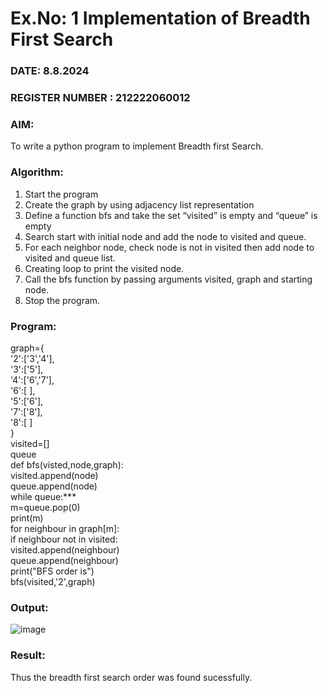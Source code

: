 # Ex.No: 1  Implementation of Breadth First Search 
### DATE: 8.8.2024                                                                          
### REGISTER NUMBER : 212222060012
### AIM: 
To write a python program to implement Breadth first Search. 
### Algorithm:
1. Start the program
2. Create the graph by using adjacency list representation
3. Define a function bfs and take the set “visited” is empty and “queue” is empty
4. Search start with initial node and add the node to visited and queue.
5. For each neighbor node, check node is not in visited then add node to visited and queue list.
6.  Creating loop to print the visited node.
7.   Call the bfs function by passing arguments visited, graph and starting node.
8.   Stop the program.
### Program:
graph={<br>
    '2':['3','4'],<br>
    '3':['5'],<br>
    '4':['6','7'],<br>
    '6':[ ],<br>
    '5':['6'],<br>
    '7':['8'],<br>
    '8':[ ]<br>
}<br>
visited=[]<br>
queue<br>
def bfs(visted,node,graph):<br>
    visited.append(node)<br>
    queue.append(node)<br>
    while queue:***<br>
        m=queue.pop(0)<br>
        print(m)<br>
        for neighbour in graph[m]:<br>
            if neighbour not in visited:<br>
                visited.append(neighbour)<br>
                queue.append(neighbour)<br>
print("BFS order is")<br>
bfs(visited,'2',graph)<br>

### Output:
![image](https://github.com/user-attachments/assets/8ddf5d05-d5a1-40ba-a74a-2554b9a4c733)

### Result:
Thus the breadth first search order was found sucessfully.
